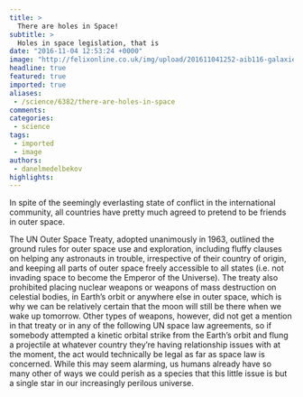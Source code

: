 ```yaml
---
title: >
  There are holes in Space!
subtitle: >
  Holes in space legislation, that is
date: "2016-11-04 12:53:24 +0000"
image: "http://felixonline.co.uk/img/upload/201611041252-aib116-galaxies-597905_1920.jpg"
headline: true
featured: true
imported: true
aliases:
 - /science/6382/there-are-holes-in-space
comments:
categories:
 - science
tags:
 - imported
 - image
authors:
 - danelmedelbekov
highlights:
---
```


In spite of the seemingly everlasting state of conflict in the international community, all countries have pretty much agreed to pretend to be friends in outer space.

The UN Outer Space Treaty, adopted unanimously in 1963, outlined the ground rules for outer space use and exploration, including fluffy clauses on helping any astronauts in trouble, irrespective of their country of origin, and keeping all parts of outer space freely accessible to all states (i.e. not invading space to become the Emperor of the Universe). The treaty also prohibited placing nuclear weapons or weapons of mass destruction on celestial bodies, in Earth’s orbit or anywhere else in outer space, which is why we can be relatively certain that the moon will still be there when we wake up tomorrow. Other types of weapons, however, did not get a mention in that treaty or in any of the following UN space law agreements, so if somebody attempted a kinetic orbital strike from the Earth’s orbit and flung a projectile at whatever country they’re having relationship issues with at the moment, the act would technically be legal as far as space law is concerned. While this may seem alarming, us humans already have so many other of ways we could perish as a species that this little issue is but a single star in our increasingly perilous universe.
